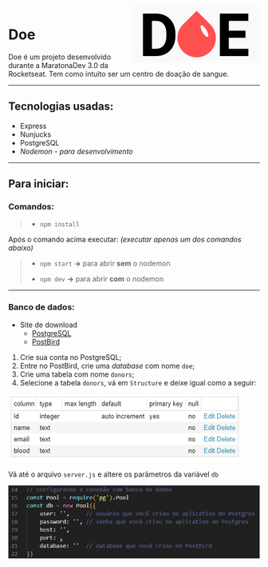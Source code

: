 <img src="public/logo.png" align="right">

# Doe
Doe é um projeto desenvolvido durante a MaratonaDev 3.0 da Rocketseat. Tem como intuito ser um centro de doação de sangue.
***

## Tecnologias usadas:
* Express
* Nunjucks
* PostgreSQL
* *Nodemon - para desenvolvimento*

***
## Para iniciar:

### Comandos:

> * `npm install`

Após o comando acima executar:
*(executar apenas um dos comandos abaixo)*

> * `npm start` **→** para abrir **sem** o nodemon
>
> * `npm dev` **→** para abrir **com** o nodemon

***
### Banco de dados:
* Site de download
  * [PostgreSQL](www.postgresql.org/download)
  * [PostBird](www.electronjs.org/apps/postbird)

1. Crie sua conta no PostgreSQL;
2. Entre no PostBird, crie uma *database* com nome `doe`;
3. Crie uma tabela com nome `donors`;
4. Selecione a tabela `donors`, vá em `Structure` e deixe igual como a seguir:

<img src=".github/images/modeloTabela.png">

Vá até o arquivo `server.js` e altere os parâmetros da variável `db`

<img src=".github/images/bancoDeDados.png">
